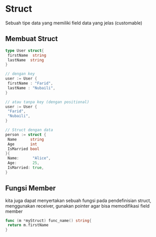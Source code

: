 # Struct

Sebuah tipe data yang memiliki field data yang jelas (customable)

## Membuat Struct

```go
type User struct{
 firstName  string
 lastName  string
}

// dengan key
user := User {
 firstName : "Farid",
 lastName : "Nubaili",
}

// atau tanpa key (dengan positional)
user := User {
 "Farid",
 "Nubaili",
}

// Struct dengan data
person := struct {
 Name      string
 Age       int
 IsMarried bool
}{
 Name:      "Alice",
 Age:       25,
 IsMarried: true,
}

```

## Fungsi Member

kita juga dapat menyertakan sebuah fungsi pada pendefinisian struct, menggunakan receiver, gunakan pointer agar bisa memodifikasi field member

```go
func (m *myStruct) func_name() string{
 return m.firstName
}
```
